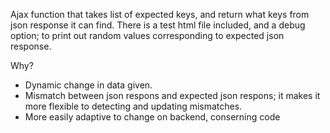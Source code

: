 Ajax function that takes list of expected keys, and return what keys from json response it can find. There is  a test html file included, and
a debug option; to print out random values corresponding to expected json response.

Why?

- Dynamic change in data given.
- Mismatch between json respons and expected json respons; it makes it more flexible to detecting and updating mismatches.
- More easily adaptive to change on backend, conserning code

